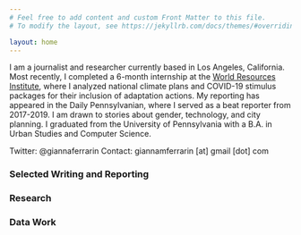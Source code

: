 ```yaml
---
# Feel free to add content and custom Front Matter to this file.
# To modify the layout, see https://jekyllrb.com/docs/themes/#overriding-theme-defaults

layout: home
---
```


I am a journalist and researcher currently based in Los Angeles, California. Most recently, I completed a 6-month internship at the [World Resources Institute](https://www.wri.org/), where I analyzed national climate plans and COVID-19 stimulus packages for their inclusion of adaptation actions. My reporting has appeared in the Daily Pennsylvanian, where I served as a beat reporter from 2017-2019. I am drawn to stories about gender, technology, and city planning. I graduated from the University of Pennsylvania with a B.A. in Urban Studies and Computer Science. 

Twitter: @giannaferrarin
Contact: giannamferrarin [at] gmail [dot] com

### <a name="Selected Writing and Reporting"></a>Selected Writing and Reporting

### <a name="Research"></a>Research

### <a name ="Data Work"></a> Data Work





